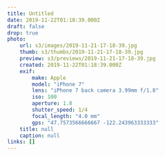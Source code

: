 ```yaml
---
title: Untitled
date: 2019-11-22T01:18:39.000Z
draft: false
drop: true
photo:
    url: s3/images/2019-11-21-17-18-39.jpg
    thumb: s3/thumbs/2019-11-21-17-18-39.jpg
    preview: s3/previews/2019-11-21-17-18-39.jpg
    created: 2019-11-22T01:18:39.000Z
    exif:
        make: Apple
        model: "iPhone 7"
        lens: "iPhone 7 back camera 3.99mm f/1.8"
        iso: 100
        aperture: 1.8
        shutter_speed: 1/4
        focal_length: "4.0 mm"
        gps: "47.7573566666667 -122.243963333333"
    title: null
    caption: null
links: []
---
```

